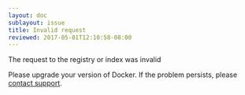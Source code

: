 ```yaml
---
layout: doc
sublayout: issue
title: Invalid request
reviewed: 2017-05-01T12:10:58-08:00
---
```

The request to the registry or index was invalid

Please upgrade your version of Docker. If the problem persists, please [contact support](https://quay.io/contact).
